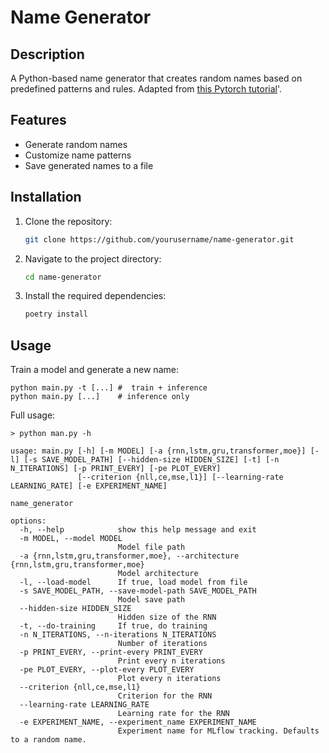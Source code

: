 # Name Generator
## Description
A Python-based name generator that creates random names based on predefined patterns and rules.
Adapted from [this Pytorch tutorial](https://pytorch.org/tutorials/intermediate/char_rnn_generation_tutorial.html)'.

## Features
- Generate random names
- Customize name patterns
- Save generated names to a file

## Installation
1. Clone the repository:
    ```bash
    git clone https://github.com/yourusername/name-generator.git
    ```
2. Navigate to the project directory:
    ```bash
    cd name-generator
    ```
3. Install the required dependencies:
    ```bash
    poetry install
    ```

## Usage

Train a model and generate a new name:

```
python main.py -t [...] #  train + inference
python main.py [...]    # inference only
```

Full usage:

```
> python man.py -h

usage: main.py [-h] [-m MODEL] [-a {rnn,lstm,gru,transformer,moe}] [-l] [-s SAVE_MODEL_PATH] [--hidden-size HIDDEN_SIZE] [-t] [-n N_ITERATIONS] [-p PRINT_EVERY] [-pe PLOT_EVERY]
               [--criterion {nll,ce,mse,l1}] [--learning-rate LEARNING_RATE] [-e EXPERIMENT_NAME]

name_generator

options:
  -h, --help            show this help message and exit
  -m MODEL, --model MODEL
                        Model file path
  -a {rnn,lstm,gru,transformer,moe}, --architecture {rnn,lstm,gru,transformer,moe}
                        Model architecture
  -l, --load-model      If true, load model from file
  -s SAVE_MODEL_PATH, --save-model-path SAVE_MODEL_PATH
                        Model save path
  --hidden-size HIDDEN_SIZE
                        Hidden size of the RNN
  -t, --do-training     If true, do training
  -n N_ITERATIONS, --n-iterations N_ITERATIONS
                        Number of iterations
  -p PRINT_EVERY, --print-every PRINT_EVERY
                        Print every n iterations
  -pe PLOT_EVERY, --plot-every PLOT_EVERY
                        Plot every n iterations
  --criterion {nll,ce,mse,l1}
                        Criterion for the RNN
  --learning-rate LEARNING_RATE
                        Learning rate for the RNN
  -e EXPERIMENT_NAME, --experiment_name EXPERIMENT_NAME
                        Experiment name for MLflow tracking. Defaults to a random name.
```